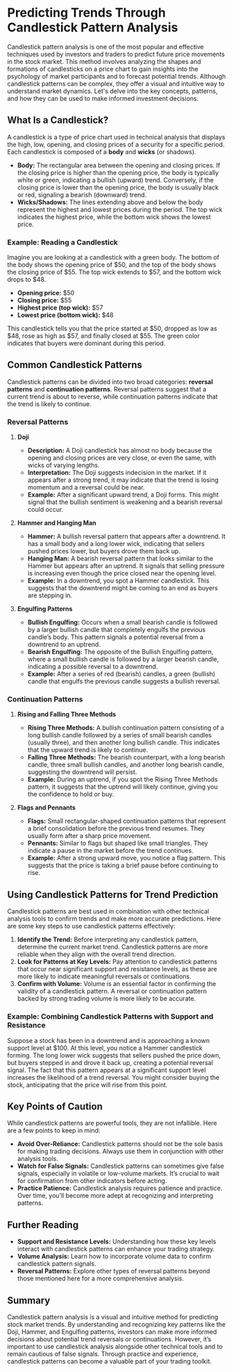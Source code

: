 # Predicting Trends Through Candlestick Pattern Analysis

Candlestick pattern analysis is one of the most popular and effective techniques used by investors and traders to predict future price movements in the stock market. This method involves analyzing the shapes and formations of candlesticks on a price chart to gain insights into the psychology of market participants and to forecast potential trends. Although candlestick patterns can be complex, they offer a visual and intuitive way to understand market dynamics. Let's delve into the key concepts, patterns, and how they can be used to make informed investment decisions.

## What Is a Candlestick?

A candlestick is a type of price chart used in technical analysis that displays the high, low, opening, and closing prices of a security for a specific period. Each candlestick is composed of a **body** and **wicks** (or shadows).

- **Body:** The rectangular area between the opening and closing prices. If the closing price is higher than the opening price, the body is typically white or green, indicating a bullish (upward) trend. Conversely, if the closing price is lower than the opening price, the body is usually black or red, signaling a bearish (downward) trend.
- **Wicks/Shadows:** The lines extending above and below the body represent the highest and lowest prices during the period. The top wick indicates the highest price, while the bottom wick shows the lowest price.

### Example: Reading a Candlestick

Imagine you are looking at a candlestick with a green body. The bottom of the body shows the opening price of $50, and the top of the body shows the closing price of $55. The top wick extends to $57, and the bottom wick drops to $48.

- **Opening price:** $50
- **Closing price:** $55
- **Highest price (top wick):** $57
- **Lowest price (bottom wick):** $48

This candlestick tells you that the price started at $50, dropped as low as $48, rose as high as $57, and finally closed at $55. The green color indicates that buyers were dominant during this period.

## Common Candlestick Patterns

Candlestick patterns can be divided into two broad categories: **reversal patterns** and **continuation patterns**. Reversal patterns suggest that a current trend is about to reverse, while continuation patterns indicate that the trend is likely to continue.

### Reversal Patterns

1. **Doji**
   - **Description:** A Doji candlestick has almost no body because the opening and closing prices are very close, or even the same, with wicks of varying lengths.
   - **Interpretation:** The Doji suggests indecision in the market. If it appears after a strong trend, it may indicate that the trend is losing momentum and a reversal could be near.
   - **Example:** After a significant upward trend, a Doji forms. This might signal that the bullish sentiment is weakening and a bearish reversal could occur.

2. **Hammer and Hanging Man**
   - **Hammer:** A bullish reversal pattern that appears after a downtrend. It has a small body and a long lower wick, indicating that sellers pushed prices lower, but buyers drove them back up.
   - **Hanging Man:** A bearish reversal pattern that looks similar to the Hammer but appears after an uptrend. It signals that selling pressure is increasing even though the price closed near the opening level.
   - **Example:** In a downtrend, you spot a Hammer candlestick. This suggests that the downtrend might be coming to an end as buyers are stepping in.

3. **Engulfing Patterns**
   - **Bullish Engulfing:** Occurs when a small bearish candle is followed by a larger bullish candle that completely engulfs the previous candle’s body. This pattern signals a potential reversal from a downtrend to an uptrend.
   - **Bearish Engulfing:** The opposite of the Bullish Engulfing pattern, where a small bullish candle is followed by a larger bearish candle, indicating a possible reversal to a downtrend.
   - **Example:** After a series of red (bearish) candles, a green (bullish) candle that engulfs the previous candle suggests a bullish reversal.

### Continuation Patterns

1. **Rising and Falling Three Methods**
   - **Rising Three Methods:** A bullish continuation pattern consisting of a long bullish candle followed by a series of small bearish candles (usually three), and then another long bullish candle. This indicates that the upward trend is likely to continue.
   - **Falling Three Methods:** The bearish counterpart, with a long bearish candle, three small bullish candles, and another long bearish candle, suggesting the downtrend will persist.
   - **Example:** During an uptrend, if you spot the Rising Three Methods pattern, it suggests that the uptrend will likely continue, giving you the confidence to hold or buy.

2. **Flags and Pennants**
   - **Flags:** Small rectangular-shaped continuation patterns that represent a brief consolidation before the previous trend resumes. They usually form after a sharp price movement.
   - **Pennants:** Similar to flags but shaped like small triangles. They indicate a pause in the market before the trend continues.
   - **Example:** After a strong upward move, you notice a flag pattern. This suggests that the price is taking a brief pause before continuing to rise.

## Using Candlestick Patterns for Trend Prediction

Candlestick patterns are best used in combination with other technical analysis tools to confirm trends and make more accurate predictions. Here are some key steps to use candlestick patterns effectively:

1. **Identify the Trend:** Before interpreting any candlestick pattern, determine the current market trend. Candlestick patterns are more reliable when they align with the overall trend direction.
2. **Look for Patterns at Key Levels:** Pay attention to candlestick patterns that occur near significant support and resistance levels, as these are more likely to indicate meaningful reversals or continuations.
3. **Confirm with Volume:** Volume is an essential factor in confirming the validity of a candlestick pattern. A reversal or continuation pattern backed by strong trading volume is more likely to be accurate.

### Example: Combining Candlestick Patterns with Support and Resistance

Suppose a stock has been in a downtrend and is approaching a known support level at $100. At this level, you notice a Hammer candlestick forming. The long lower wick suggests that sellers pushed the price down, but buyers stepped in and drove it back up, creating a potential reversal signal. The fact that this pattern appears at a significant support level increases the likelihood of a trend reversal. You might consider buying the stock, anticipating that the price will rise from this point.

## Key Points of Caution

While candlestick patterns are powerful tools, they are not infallible. Here are a few points to keep in mind:

- **Avoid Over-Reliance:** Candlestick patterns should not be the sole basis for making trading decisions. Always use them in conjunction with other analysis tools.
- **Watch for False Signals:** Candlestick patterns can sometimes give false signals, especially in volatile or low-volume markets. It’s crucial to wait for confirmation from other indicators before acting.
- **Practice Patience:** Candlestick analysis requires patience and practice. Over time, you’ll become more adept at recognizing and interpreting patterns.

## Further Reading

- **Support and Resistance Levels:** Understanding how these key levels interact with candlestick patterns can enhance your trading strategy.
- **Volume Analysis:** Learn how to incorporate volume data to confirm candlestick pattern signals.
- **Reversal Patterns:** Explore other types of reversal patterns beyond those mentioned here for a more comprehensive analysis.

## Summary

Candlestick pattern analysis is a visual and intuitive method for predicting stock market trends. By understanding and recognizing key patterns like the Doji, Hammer, and Engulfing patterns, investors can make more informed decisions about potential trend reversals or continuations. However, it’s important to use candlestick analysis alongside other technical tools and to remain cautious of false signals. Through practice and experience, candlestick patterns can become a valuable part of your trading toolkit.
